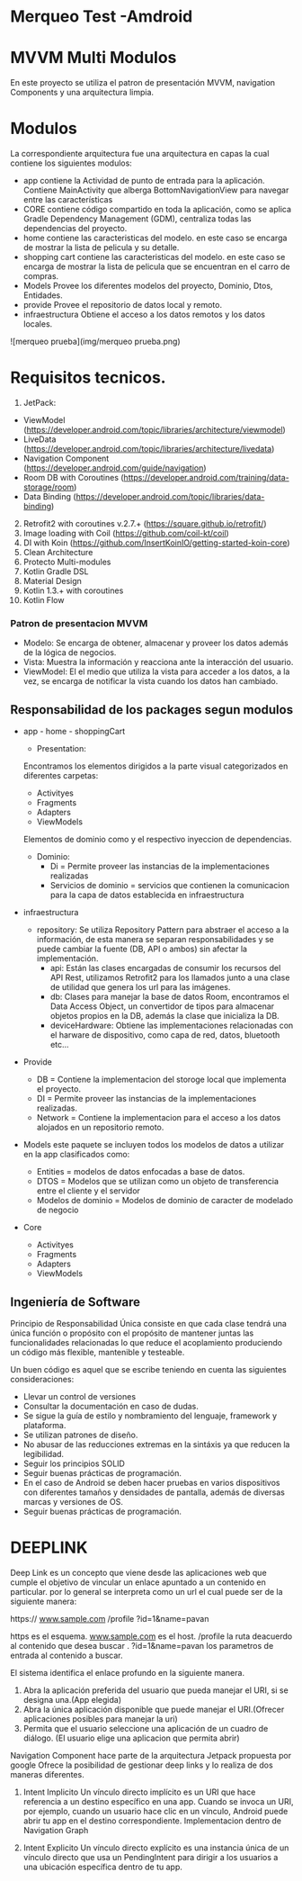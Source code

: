 # Merqueo Test -Amdroid

# MVVM Multi Modulos
En este proyecto se utiliza el patron de presentación MVVM, navigation Components y una arquitectura limpia.

# Modulos
La correspondiente arquitectura fue una arquitectura en capas la cual contiene los siguientes modulos:
* app
contiene la Actividad de punto de entrada para la aplicación. Contiene MainActivity que alberga BottomNavigationView para navegar entre las características
* CORE
contiene código compartido en toda la aplicación, como se aplica Gradle Dependency Management (GDM), centraliza todas las dependencias del proyecto.
* home
contiene las caracteristicas del modelo. en este caso se encarga de mostrar la lista de pelicula y su detalle.
* shopping cart
contiene las caracteristicas del modelo. en este caso se encarga de mostrar la lista de pelicula que se encuentran en el carro de compras.
* Models
Provee los diferentes modelos del proyecto, Dominio, Dtos, Entidades.
* provide
Provee el repositorio de datos local y remoto.
* infraestructura
Obtiene el acceso a los datos remotos y los datos locales. 

![merqueo prueba](img/merqueo prueba.png)




# Requisitos tecnicos.

1) JetPack:
 - ViewModel (https://developer.android.com/topic/libraries/architecture/viewmodel)
 - LiveData (https://developer.android.com/topic/libraries/architecture/livedata)
 - Navigation Component (https://developer.android.com/guide/navigation)
 - Room DB with Coroutines (https://developer.android.com/training/data-storage/room)
 - Data Binding (https://developer.android.com/topic/libraries/data-binding)
2) Retrofit2 with coroutines v.2.7.+ (https://square.github.io/retrofit/)
3) Image loading with Coil (https://github.com/coil-kt/coil)
4) DI with Koin (https://github.com/InsertKoinIO/getting-started-koin-core)
5) Clean Architecture
6) Protecto Multi-modules 
12) Kotlin Gradle DSL
13) Material Design
14) Kotlin 1.3.+ with coroutines
15) Kotlin Flow


### Patron de presentacion MVVM 
- Modelo: Se encarga de obtener, almacenar y proveer los datos además de la lógica de negocios.
- Vista: Muestra la información y reacciona ante la interacción del usuario.
- ViewModel: El el medio que utiliza la vista para acceder a los datos, a la vez, se encarga de notificar la vista cuando los datos han cambiado.

## Responsabilidad de los packages segun modulos
* app - home - shoppingCart
    - Presentation: 

    Encontramos los elementos dirigidos a la parte visual categorizados en diferentes carpetas:
    - Activityes 
    - Fragments
    - Adapters
    - ViewModels
          
    Elementos de dominio como  y el respectivo inyeccion de dependencias.
    - Dominio: 
         - Di = Permite proveer las instancias de la implementaciones realizadas
        - Servicios de dominio = servicios que contienen la comunicacion para la capa de datos establecida en infraestructura 
        
* infraestructura 
     - repository: Se utiliza Repository Pattern para abstraer el acceso a la información, de esta manera se separan responsabilidades y se puede cambiar la fuente (DB, API o ambos) sin afectar la implementación.
         - api: Están las clases encargadas de consumir los recursos del API Rest, utilizamos Retrofit2 para los llamados junto a una clase de utilidad que genera los url para las imágenes.
         - db: Clases para manejar la base de datos Room, encontramos el Data Access Object, un convertidor de tipos para almacenar objetos propios en la DB, además la clase que inicializa la DB.
         - deviceHardware: Obtiene las implementaciones relacionadas con el harware de dispositivo, como capa de red, datos, bluetooth etc...
* Provide
  - DB = Contiene la implementacion del storoge local que implementa el proyecto.
  - DI = Permite proveer las instancias de la implementaciones realizadas.
  - Network = Contiene la implementacion para el acceso a los datos alojados en un repositorio remoto.
* Models
   este paquete se incluyen todos los modelos de datos a utilizar en la app clasificados como:
    - Entities = modelos de datos enfocadas a base de datos.
    - DTOS = Modelos que se utilizan como un objeto de transferencia entre el cliente y el servidor
    - Modelos de dominio = Modelos de dominio de caracter de modelado de negocio
* Core
  - Activityes
  - Fragments
  - Adapters
  - ViewModels


## Ingeniería de Software
Principio de Responsabilidad Única consiste en que cada clase tendrá una única función o propósito con el propósito de mantener juntas las funcionalidades relacionadas lo que reduce el acoplamiento produciendo un código más flexible, mantenible y testeable.

Un buen código es aquel que se escribe teniendo en cuenta las siguientes consideraciones:
- Llevar un control de versiones
- Consultar la documentación en caso de dudas.
- Se sigue la guía de estilo y nombramiento del lenguaje, framework y plataforma.
- Se utilizan patrones de diseño.
- No abusar de las reducciones extremas en la sintáxis ya que reducen la legibilidad.
- Seguir los principios SOLID
- Seguir buenas prácticas de programación.
- En el caso de Android se deben hacer pruebas en varios dispositivos con diferentes tamaños y densidades de pantalla, además de diversas marcas y versiones de OS.
- Seguir buenas prácticas de programación.

# DEEPLINK
Deep Link es un concepto que viene desde las aplicaciones web que cumple el objetivo de vincular un enlace apuntado a un contenido en particular.
por lo general se interpreta como un url el cual puede ser de la siguiente manera:

https:// www.sample.com /profile  ?id=1&name=pavan

https es el esquema.
www.sample.com es el host.
/profile la ruta deacuerdo al contenido que desea buscar .
?id=1&name=pavan los parametros de entrada al contenido a buscar.

El sistema identifica el enlace profundo en la siguiente manera. 
 1. Abra la aplicación preferida del usuario que pueda manejar el URI, si se designa una.(App elegida)
 2. Abra la única aplicación disponible que puede manejar el URI.(Ofrecer aplicaciones posibles para manejar la uri)
 3. Permita que el usuario seleccione una aplicación de un cuadro de diálogo. (El usuario elige una aplicacion que permita abrir)
 
Navigation Component hace parte de la arquitectura Jetpack propuesta por google Ofrece la posibilidad de gestionar deep links y lo realiza de dos maneras diferentes.

 1. Intent Implicito 
 Un vínculo directo implícito es un URI que hace referencia a un destino específico en una app. Cuando se invoca un URI, por ejemplo, cuando un usuario hace clic en un vínculo, Android puede abrir tu app en el destino correspondiente.
Implementacion dentro de Navigation Graph
<deepLink app:uri="https://www.google.com" />

 2. Intent Explicito 
 Un vínculo directo explícito es una instancia única de un vínculo directo que usa un PendingIntent para dirigir a los usuarios a una ubicación específica dentro de tu app.



 




